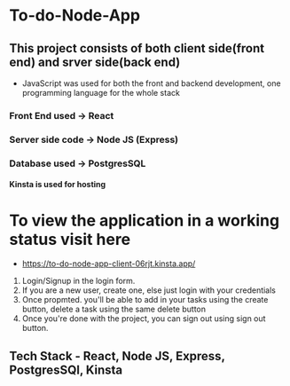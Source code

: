# To-do-Node-App
## This project consists of both client side(front end) and srver side(back end)
 - JavaScript was used for both the front and backend development, one programming language for the whole stack
### Front End used -> React
### Server side code -> Node JS (Express)
### Database used -> PostgresSQL
#### Kinsta is used for hosting

# To view the application in a working status visit here
 - https://to-do-node-app-client-06rjt.kinsta.app/

1. Login/Signup in the login form.
2. If you are a new user, create one, else just login with your credentials
3. Once propmted. you'll be able to add in your tasks using the create button, delete a task using the same delete button 
4. Once you're done with the project, you can sign out using sign out button.

## Tech Stack - React, Node JS, Express, PostgresSQl, Kinsta
